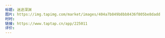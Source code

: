 ```yaml
---
标题: 迷途深渊
图片: https://img.tapimg.com/market/images/404a7b849b8bb8436f805be8dadda857.png/appicon
时时: 
链接: https://www.taptap.cn/app/225011
评价:
---
```


